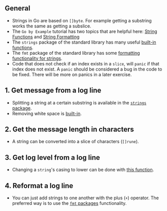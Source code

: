 ## General

- Strings in Go are based on `[]byte`. For example getting a substring works the same as getting a subslice.
- The `Go by Example` tutorial has two topics that are helpful here: [String Functions][string-functions] and [String Formatting][string-formatting]
- The `strings` package of the standard library has many useful [built-in functions][strings-package].
- The `fmt` package of the standard library has some [formatting functionality for strings][fmt-package].
- Code that does not check if an index exists in a `slice`, will `panic` if that index does not exist.
  A `panic` should be considered a bug in the code to be fixed. There will be more on panics in a later exercise.

## 1. Get message from a log line

- Splitting a string at a certain substring is available in the [`strings` package][split-function].
- Removing white space is [built-in][trimspace-function].

## 2. Get the message length in characters

- A string can be converted into a slice of characters (`[]rune`).

## 3. Get log level from a log line

- Changing a `string`'s casing to lower can be done with [this function][lowercase-function].

## 4. Reformat a log line

- You can just add strings to one another with the plus (`+`) operator. The preferred way is to use the [`fmt` packages][sprintf-function] functionality.

[strings-package]: https://golang.org/pkg/strings/
[string-functions]: https://gobyexample.com/string-functions
[string-formatting]: https://gobyexample.com/string-formatting
[fmt-package]: https://golang.org/pkg/fmt/
[split-function]: https://golang.org/pkg/strings/#Split
[trimspace-function]: https://golang.org/pkg/strings/#TrimSpace
[lowercase-function]: https://golang.org/pkg/strings/#ToLower
[sprintf-function]: https://golang.org/pkg/fmt/#Sprintf
